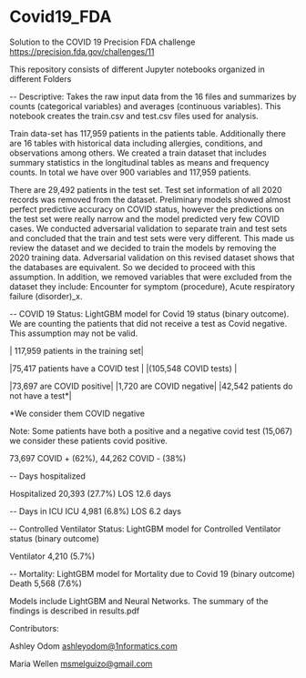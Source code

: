 # Covid19_FDA
Solution to the COVID 19 Precision FDA challenge https://precision.fda.gov/challenges/11

This repository consists of different Jupyter notebooks organized in different Folders

-- Descriptive: Takes the raw input data from the 16 files and summarizes by counts (categorical variables) and averages (continuous variables). This notebook creates the train.csv and test.csv files used for analysis. 

Train data-set has 117,959 patients in the patients table. Additionally there are 16 tables with historical data including allergies, conditions, and observations among others. We created a train dataset that includes summary statistics in the longitudinal tables as means and frequency counts. In total we have over 900 variables and 117,959 patients.

There are 29,492 patients in the test set. Test set information of all 2020 records was removed from the dataset. Preliminary models showed almost perfect predictive accuracy on COVID status, however the predictions on the test set were really narrow and the model predicted very few COVID cases. We conducted adversarial validation to separate train and test sets and concluded that the train and test sets were very different. This made us review the dataset and we decided to train the models by removing the 2020 training data. Adversarial validation on this revised dataset shows that the databases are equivalent. So we decided to proceed with this assumption. In addition, we removed variables that were excluded from the dataset they include: Encounter for symptom (procedure), Acute respiratory failure (disorder)_x.


-- COVID 19 Status: LightGBM model for Covid 19 status (binary outcome). We are counting the patients that did not receive a test as Covid negative. This assumption may not be valid.

| 117,959 patients in the training set|

|75,417 patients have a COVID test    |
|(105,548 COVID tests)                |

|73,697 are COVID positive|     |1,720 are COVID negative|  |42,542 patients do not have a test*|

*We consider them COVID negative

Note: Some patients have both a positive and a negative covid test (15,067) we consider these patients covid positive. 

73,697 COVID + (62%),  44,262 COVID -  (38%)

-- Days hospitalized

Hospitalized
20,393  (27.7%)
LOS 12.6 days

-- Days in ICU
ICU
4,981 (6.8%)
LOS 6.2 days

-- Controlled Ventilator Status: LightGBM model for Controlled Ventilator status (binary outcome)

Ventilator
4,210 (5.7%)

-- Mortality: LightGBM model for Mortality due to Covid 19 (binary outcome)
Death
5,568 (7.6%)


Models include LightGBM and Neural Networks. The summary of the findings is described in results.pdf

Contributors:

Ashley Odom
ashleyodom@1nformatics.com

Maria Wellen
msmelguizo@gmail.com
